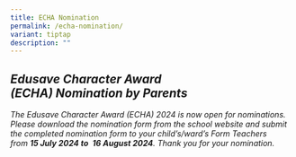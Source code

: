 ```yaml
---
title: ECHA Nomination
permalink: /echa-nomination/
variant: tiptap
description: ""
---
```

<h2><strong><em>Edusave Character Award (ECHA)&nbsp;Nomination&nbsp;by&nbsp;Parents&nbsp;</em></strong></h2>
<p></p>
<p><em>The Edusave Character Award (ECHA) 2024 is now open for&nbsp;nominations. Please download the&nbsp;nomination&nbsp;form from the school website and submit the completed&nbsp;nomination&nbsp;form to your child’s/ward’s Form Teachers from&nbsp;</em><strong><em>15 July 2024 to</em></strong><em>&nbsp;</em><strong><em>&nbsp;16 August 2024</em></strong><em>. Thank you for your&nbsp;nomination.</em>
</p>
<p></p>